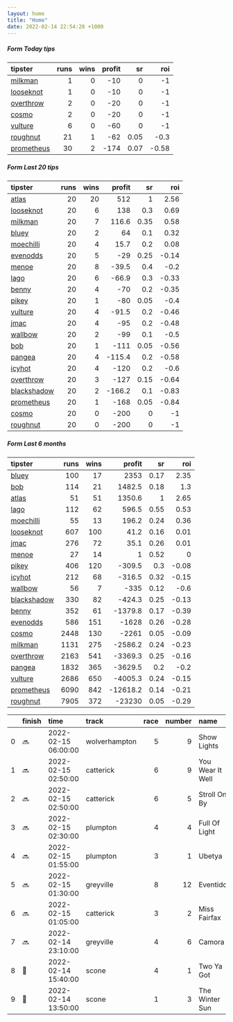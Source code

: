 ```yaml
---   
layout: home  
title: "Home"   
date: 2022-02-14 22:54:28 +1000  
---   
```



##### Form Today tips   

| tipster                                                       |   runs |   wins |   profit |   sr |   roi |
|:--------------------------------------------------------------|-------:|-------:|---------:|-----:|------:|
| [milkman](https://mrwayneo.github.io/tips/milkman.html)       |      1 |      0 |      -10 | 0    | -1    |
| [looseknot](https://mrwayneo.github.io/tips/looseknot.html)   |      1 |      0 |      -10 | 0    | -1    |
| [overthrow](https://mrwayneo.github.io/tips/overthrow.html)   |      2 |      0 |      -20 | 0    | -1    |
| [cosmo](https://mrwayneo.github.io/tips/cosmo.html)           |      2 |      0 |      -20 | 0    | -1    |
| [vulture](https://mrwayneo.github.io/tips/vulture.html)       |      6 |      0 |      -60 | 0    | -1    |
| [roughnut](https://mrwayneo.github.io/tips/roughnut.html)     |     21 |      1 |      -62 | 0.05 | -0.3  |
| [prometheus](https://mrwayneo.github.io/tips/prometheus.html) |     30 |      2 |     -174 | 0.07 | -0.58 |

##### Form Last 20 tips   

| tipster                                                         |   runs |   wins |   profit |   sr |   roi |
|:----------------------------------------------------------------|-------:|-------:|---------:|-----:|------:|
| [atlas](https://mrwayneo.github.io/tips/atlas.html)             |     20 |     20 |    512   | 1    |  2.56 |
| [looseknot](https://mrwayneo.github.io/tips/looseknot.html)     |     20 |      6 |    138   | 0.3  |  0.69 |
| [milkman](https://mrwayneo.github.io/tips/milkman.html)         |     20 |      7 |    116.6 | 0.35 |  0.58 |
| [bluey](https://mrwayneo.github.io/tips/bluey.html)             |     20 |      2 |     64   | 0.1  |  0.32 |
| [moechilli](https://mrwayneo.github.io/tips/moechilli.html)     |     20 |      4 |     15.7 | 0.2  |  0.08 |
| [evenodds](https://mrwayneo.github.io/tips/evenodds.html)       |     20 |      5 |    -29   | 0.25 | -0.14 |
| [menoe](https://mrwayneo.github.io/tips/menoe.html)             |     20 |      8 |    -39.5 | 0.4  | -0.2  |
| [lago](https://mrwayneo.github.io/tips/lago.html)               |     20 |      6 |    -66.9 | 0.3  | -0.33 |
| [benny](https://mrwayneo.github.io/tips/benny.html)             |     20 |      4 |    -70   | 0.2  | -0.35 |
| [pikey](https://mrwayneo.github.io/tips/pikey.html)             |     20 |      1 |    -80   | 0.05 | -0.4  |
| [vulture](https://mrwayneo.github.io/tips/vulture.html)         |     20 |      4 |    -91.5 | 0.2  | -0.46 |
| [jmac](https://mrwayneo.github.io/tips/jmac.html)               |     20 |      4 |    -95   | 0.2  | -0.48 |
| [wallbow](https://mrwayneo.github.io/tips/wallbow.html)         |     20 |      2 |    -99   | 0.1  | -0.5  |
| [bob](https://mrwayneo.github.io/tips/bob.html)                 |     20 |      1 |   -111   | 0.05 | -0.56 |
| [pangea](https://mrwayneo.github.io/tips/pangea.html)           |     20 |      4 |   -115.4 | 0.2  | -0.58 |
| [icyhot](https://mrwayneo.github.io/tips/icyhot.html)           |     20 |      4 |   -120   | 0.2  | -0.6  |
| [overthrow](https://mrwayneo.github.io/tips/overthrow.html)     |     20 |      3 |   -127   | 0.15 | -0.64 |
| [blackshadow](https://mrwayneo.github.io/tips/blackshadow.html) |     20 |      2 |   -166.2 | 0.1  | -0.83 |
| [prometheus](https://mrwayneo.github.io/tips/prometheus.html)   |     20 |      1 |   -168   | 0.05 | -0.84 |
| [cosmo](https://mrwayneo.github.io/tips/cosmo.html)             |     20 |      0 |   -200   | 0    | -1    |
| [roughnut](https://mrwayneo.github.io/tips/roughnut.html)       |     20 |      0 |   -200   | 0    | -1    |

##### Form Last 6 months   

| tipster                                                         |   runs |   wins |   profit |   sr |   roi |
|:----------------------------------------------------------------|-------:|-------:|---------:|-----:|------:|
| [bluey](https://mrwayneo.github.io/tips/bluey.html)             |    100 |     17 |   2353   | 0.17 |  2.35 |
| [bob](https://mrwayneo.github.io/tips/bob.html)                 |    114 |     21 |   1482.5 | 0.18 |  1.3  |
| [atlas](https://mrwayneo.github.io/tips/atlas.html)             |     51 |     51 |   1350.6 | 1    |  2.65 |
| [lago](https://mrwayneo.github.io/tips/lago.html)               |    112 |     62 |    596.5 | 0.55 |  0.53 |
| [moechilli](https://mrwayneo.github.io/tips/moechilli.html)     |     55 |     13 |    196.2 | 0.24 |  0.36 |
| [looseknot](https://mrwayneo.github.io/tips/looseknot.html)     |    607 |    100 |     41.2 | 0.16 |  0.01 |
| [jmac](https://mrwayneo.github.io/tips/jmac.html)               |    276 |     72 |     35.1 | 0.26 |  0.01 |
| [menoe](https://mrwayneo.github.io/tips/menoe.html)             |     27 |     14 |      1   | 0.52 |  0    |
| [pikey](https://mrwayneo.github.io/tips/pikey.html)             |    406 |    120 |   -309.5 | 0.3  | -0.08 |
| [icyhot](https://mrwayneo.github.io/tips/icyhot.html)           |    212 |     68 |   -316.5 | 0.32 | -0.15 |
| [wallbow](https://mrwayneo.github.io/tips/wallbow.html)         |     56 |      7 |   -335   | 0.12 | -0.6  |
| [blackshadow](https://mrwayneo.github.io/tips/blackshadow.html) |    330 |     82 |   -424.3 | 0.25 | -0.13 |
| [benny](https://mrwayneo.github.io/tips/benny.html)             |    352 |     61 |  -1379.8 | 0.17 | -0.39 |
| [evenodds](https://mrwayneo.github.io/tips/evenodds.html)       |    586 |    151 |  -1628   | 0.26 | -0.28 |
| [cosmo](https://mrwayneo.github.io/tips/cosmo.html)             |   2448 |    130 |  -2261   | 0.05 | -0.09 |
| [milkman](https://mrwayneo.github.io/tips/milkman.html)         |   1131 |    275 |  -2586.2 | 0.24 | -0.23 |
| [overthrow](https://mrwayneo.github.io/tips/overthrow.html)     |   2163 |    541 |  -3369.3 | 0.25 | -0.16 |
| [pangea](https://mrwayneo.github.io/tips/pangea.html)           |   1832 |    365 |  -3629.5 | 0.2  | -0.2  |
| [vulture](https://mrwayneo.github.io/tips/vulture.html)         |   2686 |    650 |  -4005.3 | 0.24 | -0.15 |
| [prometheus](https://mrwayneo.github.io/tips/prometheus.html)   |   6090 |    842 | -12618.2 | 0.14 | -0.21 |
| [roughnut](https://mrwayneo.github.io/tips/roughnut.html)       |   7905 |    372 | -23230   | 0.05 | -0.29 |

|    | finish            | time                | track         |   race |   number | name             |   odds | tipster   |
|---:|:------------------|:--------------------|:--------------|-------:|---------:|:-----------------|-------:|:----------|
|  0 | :soon:            | 2022-02-15 06:00:00 | wolverhampton |      5 |        9 | Show Lights      |   4    | vulture   |
|  1 | :soon:            | 2022-02-15 02:50:00 | catterick     |      6 |        9 | You Wear It Well |   1.85 | vulture   |
|  2 | :soon:            | 2022-02-15 02:50:00 | catterick     |      6 |        5 | Stroll On By     |   3.75 | vulture   |
|  3 | :soon:            | 2022-02-15 02:30:00 | plumpton      |      4 |        4 | Full Of Light    |   2.9  | overthrow |
|  4 | :soon:            | 2022-02-15 01:55:00 | plumpton      |      3 |        1 | Ubetya           |   3    | overthrow |
|  5 | :soon:            | 2022-02-15 01:30:00 | greyville     |      8 |       12 | Eventidor        |   0    | vulture   |
|  6 | :soon:            | 2022-02-15 01:05:00 | catterick     |      3 |        2 | Miss Fairfax     |   1.82 | vulture   |
|  7 | :soon:            | 2022-02-14 23:10:00 | greyville     |      4 |        6 | Camora           |   0    | vulture   |
|  8 | :2nd_place_medal: | 2022-02-14 15:40:00 | scone         |      4 |        1 | Two Ya Got       |   2.75 | milkman   |
|  9 | :2nd_place_medal: | 2022-02-14 13:50:00 | scone         |      1 |        3 | The Winter Sun   |   4.75 | looseknot |